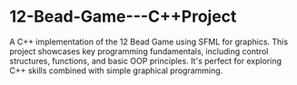 # 12-Bead-Game---C++Project
A C++ implementation of the 12 Bead Game using SFML for graphics. This project showcases key programming fundamentals, including control structures, functions, and basic OOP principles. It's perfect for exploring C++ skills combined with simple graphical programming.

